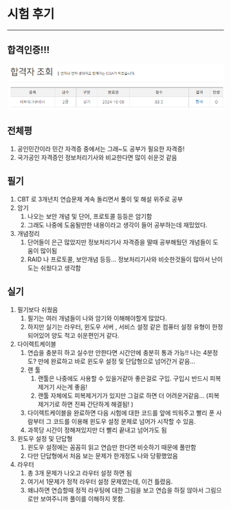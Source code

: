 # 시험 후기 

---

>

## 합격인증!!!

<img src="./images/실기합격점수.png" width="700">

## 전체평

1. 공인민간이라 민간 자격증 중에서는 그래~도 공부가 필요한 자격증!
2. 국가공인 자격증인 정보처리기사와 비교한다면 많이 쉬운것 같음

## 필기

1.  CBT 로 3개년치 연습문제 계속 돌리면서 풀이 및 해설 위주로 공부
2. 암기
   1. 나오는 보안 개념 및 단어, 프로토콜 등등은 암기함 
   2. 그래도 나중에 도움될만한 내용이라고 생각이 들어 공부하는데 재밌었다. 
3. 개념정리 
   1. 단어들이 은근 많았지만 정보처리기사 자격증을 딸때 공부해뒀던 개념들이 도움이 많이됨
   2. RAID 나 프로토콜, 보안개념 등등... 정보처리기사와 비슷한것들이 많아서 난이도는 쉬웠다고 생각함

## 실기

1. 필기보다 쉬웠음
   1. 필기는 여러 개념들이 나와 암기와 이해해야할게 많았다. 
   2. 하지만 실기는 라우터, 윈도우 서버 , 서비스 설정 같은 컴퓨터 설정 유형이 한정되어있어 양도 적고 쉬운편인거 같다. 
2. 다이렉트케이블
   1. 연습을 충분히 하고 실수만 안한다면 시간안에 충분히 통과 가능!! 나는 4분정도? 만에 완료하고 바로 윈도우 설정 및 단답형으로 넘어간거 같음... 
   2. 랜 툴 
      1. 랜툴은 나중에도 사용할 수 있을거같아 좋은걸로 구입. 구입시 반드시 피복제거기 사는게 좋음!
      2. 랜툴 자체에도 피복제거기가 있지만 그걸로 하면 더 어려운거같음... (피복제거기로 하면 진짜 간단하게 해결됨! )
   3. 다이렉트케이블을 완료하면 다음 시험에 대한 코드를 앞에 띄워주고 빨리 푼 사람부터 그 코드를 이용해 윈도우 설정 문제로 넘어가 시작할 수 있음. 
   4. 과목당 시간이 정해져있지만 더 빨리 끝내고 넘어가도 됨 
3. 윈도우 설정 및 단답형
   1. 윈도우 설정에는 꼼꼼히 읽고 연습만 한다면 비슷하기 때문에 풀만함 
   2. 다만 단답형에서 처음 보는 문제가 한개정도 나와 당황했었음
4. 라우터
   1. 총 3개 문제가 나오고 라우터 설정 하면 됨
   2. 여기서 1문제가 정적 라우터 설정 문제였는데, 이건 틀렸음. 
   3. 왜냐하면 연습할때 정적 라우팅에 대한 그림을 보고 연습을 하질 않아서 그림으로만 보여주니까 풀이를 이해하지 못함. 